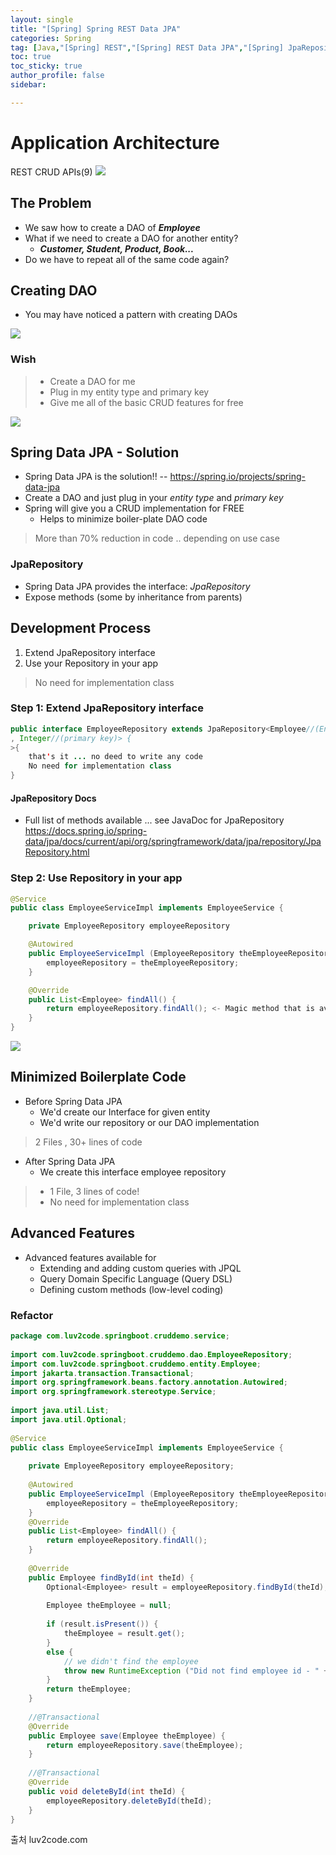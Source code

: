 ```yaml
---
layout: single
title: "[Spring] Spring REST Data JPA"
categories: Spring
tag: [Java,"[Spring] REST","[Spring] REST Data JPA","[Spring] JpaRepository"]
toc: true
toc_sticky: true
author_profile: false
sidebar:

---
```

# Application Architecture
REST CRUD APIs(9)
![](https://i.imgur.com/4THngMs.png)

## The Problem
- We saw how to create a DAO of ***Employee***
- What if we need to create a DAO for another entity?
	- ***Customer, Student, Product, Book...***
- Do we have to repeat all of the same code again?

## Creating DAO
- You may have noticed a pattern with creating DAOs

![](https://i.imgur.com/xQOXvQ6.png)

### Wish
>- Create a DAO for me
>- Plug in my entity type and primary key
>- Give me all of the basic CRUD features for free

![](https://i.imgur.com/mHXeWcG.png)

## Spring Data JPA - Solution

- Spring Data JPA is the solution!! -- https://spring.io/projects/spring-data-jpa
- Create a DAO and just plug in your *entity type* and *primary key*
- Spring will give you a CRUD implementation for FREE 
	- Helps to minimize boiler-plate DAO code
> More than 70% reduction in code .. depending on use case

### JpaRepository
- Spring Data JPA provides the interface: *JpaRepository*
- Expose methods (some by inheritance from parents)

## Development Process
1. Extend JpaRepository interface
2. Use your Repository in your app
> No need for implementation class

### Step 1: Extend JpaRepository interface
```java
public interface EmployeeRepository extends JpaRepository<Employee//(Entity type)
, Integer//(primary key)> {
>{
	that's it ... no deed to write any code
	No need for implementation class
}
```

#### JpaRepository Docs
- Full list of methods available ... see JavaDoc for JpaRepository
https://docs.spring.io/spring-data/jpa/docs/current/api/org/springframework/data/jpa/repository/JpaRepository.html

### Step 2: Use Repository in your app
```java
@Service
public class EmployeeServiceImpl implements EmployeeService {

	private EmployeeRepository employeeRepository

	@Autowired
	public EmployeeServiceImpl (EmployeeRepository theEmployeeRepository) {
		employeeRepository = theEmployeeRepository;
	}

	@Override
	public List<Employee> findAll() {
		return employeeRepository.findAll(); <- Magic method that is available via repository
	}
}
```

![](https://i.imgur.com/guZbSj3.png)


## Minimized Boilerplate Code
- Before Spring Data JPA
	- We'd create our Interface for given entity
	- We'd write our repository or our DAO implementation
> 2 Files , 30+ lines of code

- After Spring Data JPA
	- We create this interface employee repository
>- 1 File, 3 lines of code!
>-  No need for implementation class


## Advanced Features
- Advanced features available for 
	- Extending and adding custom queries with JPQL
	- Query Domain Specific Language (Query DSL)
	- Defining custom methods (low-level coding)

### Refactor

```java
package com.luv2code.springboot.cruddemo.service;  
  
import com.luv2code.springboot.cruddemo.dao.EmployeeRepository;  
import com.luv2code.springboot.cruddemo.entity.Employee;  
import jakarta.transaction.Transactional;  
import org.springframework.beans.factory.annotation.Autowired;  
import org.springframework.stereotype.Service;  
  
import java.util.List;  
import java.util.Optional;  
  
@Service  
public class EmployeeServiceImpl implements EmployeeService {  
  
    private EmployeeRepository employeeRepository;  
  
    @Autowired  
    public EmployeeServiceImpl (EmployeeRepository theEmployeeRepository) {  
        employeeRepository = theEmployeeRepository;  
    }  
    @Override  
    public List<Employee> findAll() {  
        return employeeRepository.findAll();  
    }  
  
    @Override  
    public Employee findById(int theId) {  
        Optional<Employee> result = employeeRepository.findById(theId);  
  
        Employee theEmployee = null;  
  
        if (result.isPresent()) {  
            theEmployee = result.get();  
        }  
        else {  
            // we didn't find the employee  
            throw new RuntimeException ("Did not find employee id - " + theId);  
        }  
        return theEmployee;  
    }  
  
    //@Transactional  
    @Override  
    public Employee save(Employee theEmployee) {  
        return employeeRepository.save(theEmployee);  
    }  
  
    //@Transactional  
    @Override  
    public void deleteById(int theId) {  
        employeeRepository.deleteById(theId);  
    }  
}
```

출처 luv2code.com